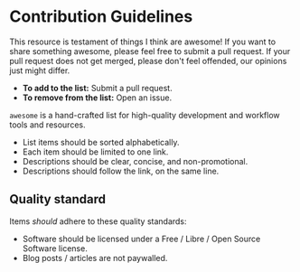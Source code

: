 # Contribution Guidelines
This resource is testament of things I think are awesome! If you want to share something awesome, please feel free to submit a pull request. If your pull request does not get merged, please don't feel offended, our opinions just might differ.

- **To add to the list:** Submit a pull request.
- **To remove from the list:** Open an issue.

`awesome` is a hand-crafted list for high-quality development and workflow tools and resources.

- List items should be sorted alphabetically.
- Each item should be limited to one link.
- Descriptions should be clear, concise, and non-promotional.
- Descriptions should follow the link, on the same line.

## Quality standard

Items *should* adhere to these quality standards:

- Software should be licensed under a Free / Libre / Open Source Software license.
- Blog posts / articles are not paywalled.
